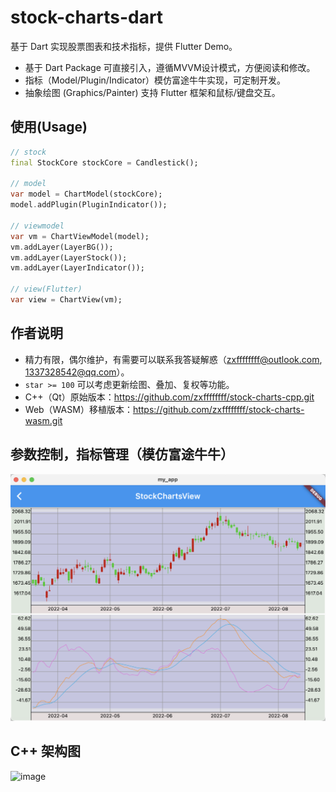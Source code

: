 # stock-charts-dart
基于 Dart 实现股票图表和技术指标，提供 Flutter Demo。
- 基于 Dart Package 可直接引入，遵循MVVM设计模式，方便阅读和修改。
- 指标（Model/Plugin/Indicator）模仿富途牛牛实现，可定制开发。
- 抽象绘图 (Graphics/Painter) 支持 Flutter 框架和鼠标/键盘交互。

## 使用(Usage)
```dart
// stock
final StockCore stockCore = Candlestick();

// model
var model = ChartModel(stockCore);
model.addPlugin(PluginIndicator());

// viewmodel
var vm = ChartViewModel(model);
vm.addLayer(LayerBG());
vm.addLayer(LayerStock());
vm.addLayer(LayerIndicator());

// view(Flutter)
var view = ChartView(vm);
```

## 作者说明
- 精力有限，偶尔维护，有需要可以联系我答疑解惑（zxffffffff@outlook.com, 1337328542@qq.com）。
- `star >= 100` 可以考虑更新绘图、叠加、复权等功能。
- C++（Qt）原始版本：https://github.com/zxffffffff/stock-charts-cpp.git
- Web（WASM）移植版本：https://github.com/zxffffffff/stock-charts-wasm.git

## 参数控制，指标管理（模仿富途牛牛）
![image](https://github.com/zxffffffff/stock-charts-dart/blob/main/doc/stock-chart.png)

## C++ 架构图
![image](https://github.com/zxffffffff/stock-charts-cpp/blob/main/doc/architecture.png)
